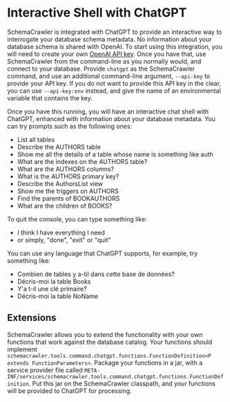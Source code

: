 # Interactive Shell with ChatGPT

SchemaCrawler is integrated with ChatGPT to provide an interactive way to interrogate your database schema metadata. No information about your database schema is shared with OpenAI. To start using this integration, you will need to create your own [OpenAI API key](https://www.howtogeek.com/885918/how-to-get-an-openai-api-key/). Once you have that, use SchemaCrawler from the command-line as you normally would, and connect to your database. Provide `chatgpt` as the SchemaCrawler command, and use an additional command-line argument, `--api-key` to provide your API key. If you do not want to provide this API key in the clear, you can use `--api-key:env` instead, and give the name of an environmental variable that contains the key.

Once you have this running, you will have an interactive chat shell with ChatGPT, enhanced with information about your database metadata. You can try prompts such as the following ones:

- List all tables
- Describe the AUTHORS table
- Show me all the details of a table whose name is something like auth
- What are the indexes on the AUTHORS table?
- What are the AUTHORS columns?
- What is the AUTHORS primary key?
- Describe the AuthorsList view
- Show me the triggers on AUTHORS
- Find the parents of BOOKAUTHORS
- What are the children of BOOKS?

To quit the console, you can type something like:

- I think I have everything I need
- or simply, "done", "exit" or "quit"
  
You can use any language that ChatGPT supports, for example, try something like:

- Combien de tables y a-til dans cette base de données?
- Décris-moi la table Books
- Y'a t-il une clé primaire?
- Décris-moi la table NoName


## Extensions

SchemaCrawler allows you to extend the functionality with your own functions that work against the database catalog. Your functions should implement `schemacrawler.tools.command.chatgpt.functions.FunctionDefinition<P extends FunctionParameters>`. Package your functions in a jar, with a service provider file called `META-INF/services/schemacrawler.tools.command.chatgpt.functions.FunctionDefinition`. Put this jar on the SchemaCrawler classpath, and your functions will be provided to ChatGPT for processing.
